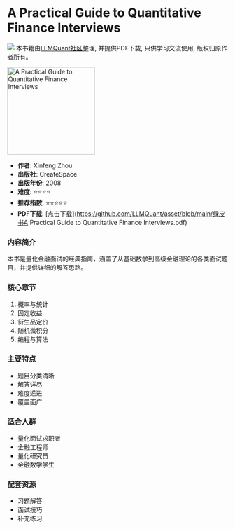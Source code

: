 # A Practical Guide to Quantitative Finance Interviews

![](https://fastly.jsdelivr.net/gh/bucketio/img3@main/2024/09/04/1725464231869-e0b2f727-2a0f-4270-bf6c-31ddc350426a.gif)
本书籍由[LLMQuant社区](https://llmquant.com/)整理, 并提供PDF下载, 只供学习交流使用, 版权归原作者所有。

<img src="cover.jpg" alt="A Practical Guide to Quantitative Finance Interviews" width="200"/>

- **作者**: Xinfeng Zhou
- **出版社**: CreateSpace
- **出版年份**: 2008
- **难度**: ⭐⭐⭐⭐
- **推荐指数**: ⭐⭐⭐⭐⭐
- **PDF下载**: [点击下载](https://github.com/LLMQuant/asset/blob/main/绿皮书A Practical Guide to Quantitative Finance Interviews.pdf)

### 内容简介
本书是量化金融面试的经典指南，涵盖了从基础数学到高级金融理论的各类面试题目，并提供详细的解答思路。

### 核心章节
1. 概率与统计
2. 固定收益
3. 衍生品定价
4. 随机微积分
5. 编程与算法

### 主要特点
- 题目分类清晰
- 解答详尽
- 难度递进
- 覆盖面广

### 适合人群
- 量化面试求职者
- 金融工程师
- 量化研究员
- 金融数学学生

### 配套资源
- 习题解答
- 面试技巧
- 补充练习
